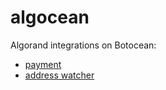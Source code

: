 # algocean
Algorand integrations on Botocean:
- [payment](./payment/)
- [address watcher](./address_watcher/)
